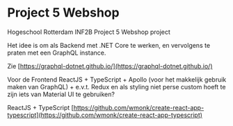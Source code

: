 # Project 5 Webshop
Hogeschool Rotterdam INF2B Project 5 Webshop project

Het idee is om als Backend met .NET Core te werken, en vervolgens te praten met een GraphQL instance.

Zie [https://graphql-dotnet.github.io/](https://graphql-dotnet.github.io/)

Voor de Frontend ReactJS + TypeScript + Apollo (voor het makkelijk gebruik maken van GraphQL) + e.v.t. Redux en als styling niet perse custom  hoeft te zijn iets van Material UI te gebruiken?

ReactJS + TypeScript [https://github.com/wmonk/create-react-app-typescript](https://github.com/wmonk/create-react-app-typescript)

